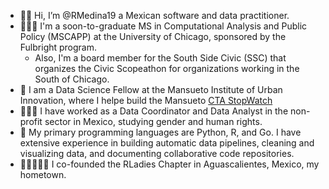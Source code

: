- 👋🏽 Hi, I’m @RMedina19 a Mexican software and data practitioner. 
- 👩🏽‍🎓 I'm a soon-to-graduate MS in Computational Analysis and Public Policy (MSCAPP) at the University of Chicago, sponsored by the Fulbright program.
  - Also, I'm a board member for the South Side Civic (SSC) that organizes the Civic Scopeathon for organizations working in the South of Chicago.
- 💼 I am a Data Science Fellow at the Mansueto Institute of Urban Innovation, where I helpe build the Mansueto [CTA StopWatch](https://ctastopwatch.miurban-dashboards.org/)
- 👩🏽‍💻 I have worked as a Data Coordinator and Data Analyst in the non-profit sector in Mexico, studying gender and human rights.
- 👾 My primary programming languages are Python, R, and Go. I have extensive experience in building automatic data pipelines, cleaning and visualizing data, and documenting collaborative code repositories.
- 👩🏾‍🤝‍👩🏽 I co-founded the RLadies Chapter in Aguascalientes, Mexico, my hometown. 
  

<!---
RMedina19/RMedina19 is a ✨ special ✨ repository because its `README.md` (this file) appears on your GitHub profile.
You can click the Preview link to take a look at your changes.
--->
